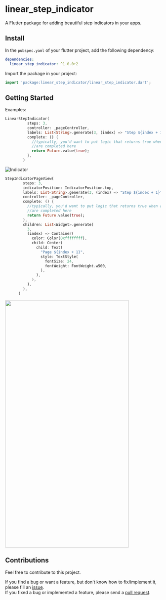 # linear_step_indicator

A Flutter package for adding beautiful step indicators in your apps.

## Install

In the `pubspec.yaml` of your flutter project, add the following dependency:

```yaml
dependencies:
  linear_step_indicator: ^1.0.0+2
```

Import the package in your project:

```dart
import 'package:linear_step_indicator/linear_step_indicator.dart';
```

## Getting Started

Examples:

```dart
LinearStepIndicator(
          steps: 3,
          controller: _pageController,
          labels: List<String>.generate(3, (index) => "Step ${index + 1}"),
          complete: () {
            //typically, you'd want to put logic that returns true when all the steps
            //are completed here
            return Future.value(true);
          },
        )
```



![Indicator](https://github.com/Crazelu/linear-step-indicator/blob/main/assets/indicator.png)




```dart
StepIndicatorPageView(
        steps: 3,
        indicatorPosition: IndicatorPosition.top,
        labels: List<String>.generate(3, (index) => "Step ${index + 1}"),
        controller: _pageController,
        complete: () {
          //typically, you'd want to put logic that returns true when all the steps
          //are completed here
          return Future.value(true);
        },
        children: List<Widget>.generate(
          3,
          (index) => Container(
            color: Color(0xffffffff),
            child: Center(
              child: Text(
                "Page ${index + 1}",
                style: TextStyle(
                  fontSize: 24,
                  fontWeight: FontWeight.w500,
                ),
              ),
            ),
          ),
        ),
      )
```

<img src="https://raw.githubusercontent.com/Crazelu/linear-step-indicator/main/assets/indicator-page.png" width="400" height="800">

## Contributions

Feel free to contribute to this project.

If you find a bug or want a feature, but don't know how to fix/implement it, please fill an [issue](https://github.com/Crazelu/linear-step-indicator/issues).  
If you fixed a bug or implemented a feature, please send a [pull request](https://github.com/Crazelu/linear-step-indicator/pulls).
